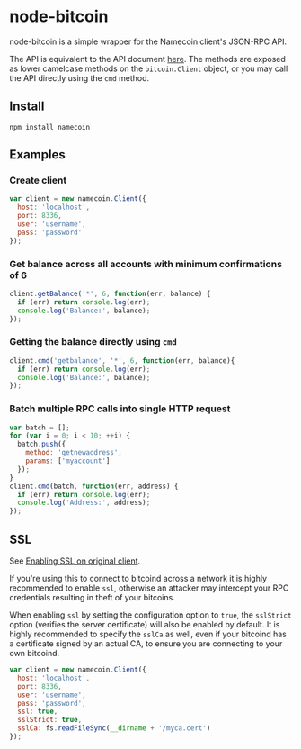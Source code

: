 # node-bitcoin

node-bitcoin is a simple wrapper for the Namecoin client's JSON-RPC API.

The API is equivalent to the API document [here](https://en.bitcoin.it/wiki/Original_Bitcoin_client/API_Calls_list).
The methods are exposed as lower camelcase methods on the `bitcoin.Client`
object, or you may call the API directly using the `cmd` method.

## Install

`npm install namecoin`

## Examples

### Create client
```js
var client = new namecoin.Client({
  host: 'localhost',
  port: 8336,
  user: 'username',
  pass: 'password'
});
```

### Get balance across all accounts with minimum confirmations of 6

```js
client.getBalance('*', 6, function(err, balance) {
  if (err) return console.log(err);
  console.log('Balance:', balance);
});
```
### Getting the balance directly using `cmd`

```js
client.cmd('getbalance', '*', 6, function(err, balance){
  if (err) return console.log(err);
  console.log('Balance:', balance);
});
```

### Batch multiple RPC calls into single HTTP request

```js
var batch = [];
for (var i = 0; i < 10; ++i) {
  batch.push({
    method: 'getnewaddress',
    params: ['myaccount']
  });
}
client.cmd(batch, function(err, address) {
  if (err) return console.log(err);
  console.log('Address:', address);
});
```

## SSL
See [Enabling SSL on original client](https://en.bitcoin.it/wiki/Enabling_SSL_on_original_client_daemon).

If you're using this to connect to bitcoind across a network it is highly
recommended to enable `ssl`, otherwise an attacker may intercept your RPC credentials
resulting in theft of your bitcoins.

When enabling `ssl` by setting the configuration option to `true`, the `sslStrict`
option (verifies the server certificate) will also be enabled by default. It is 
highly recommended to specify the `sslCa` as well, even if your bitcoind has
a certificate signed by an actual CA, to ensure you are connecting
to your own bitcoind.

```js
var client = new namecoin.Client({
  host: 'localhost',
  port: 8336,
  user: 'username',
  pass: 'password',
  ssl: true,
  sslStrict: true,
  sslCa: fs.readFileSync(__dirname + '/myca.cert')
});
```
